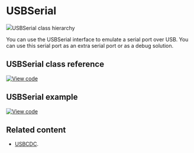 # USBSerial

<span class="images">![](https://os.mbed.com/docs/mbed-os/v6.9/mbed-os-api-doxy/class_u_s_b_serial.png)<span>USBSerial class hierarchy</span></span>

You can use the USBSerial interface to emulate a serial port over USB. You can use this serial port as an extra serial port or as a debug solution. 

## USBSerial class reference

[![View code](https://www.mbed.com/embed/?type=library)](https://os.mbed.com/docs/mbed-os/v6.9/mbed-os-api-doxy/class_u_s_b_serial.html)

## USBSerial example

[![View code](https://www.mbed.com/embed/?url=https://github.com/ARMmbed/mbed-os-snippet-USBSerial/tree/v6.9)](https://github.com/ARMmbed/mbed-os-snippet-USBSerial/blob/v6.9/main.cpp)

## Related content

- [USBCDC](usbcdc.html).
